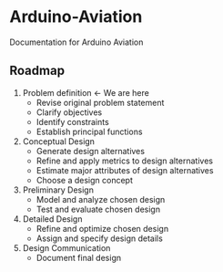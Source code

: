 # Arduino-Aviation
Documentation for Arduino Aviation

## Roadmap
1. Problem definition <- We are here
   - Revise original problem statement
   - Clarify objectives
   - Identify constraints
   - Establish principal functions
2. Conceptual Design
   - Generate design alternatives
   - Refine and apply metrics to design alternatives
   - Estimate major attributes of design alternatives
   - Choose a design concept
3. Preliminary Design
   - Model and analyze chosen design
   - Test and evaluate chosen design
4. Detailed Design
   - Refine and optimize chosen design
   - Assign and specify design details
5. Design Communication
   - Document final design
